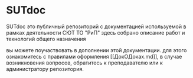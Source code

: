 # SUTdoc

SUTdoc это публичный репозиторий с документацией используемой в рамках деятельности СЮТ ТО "РиП"
здесь собрано описание работ и технологий общего назначения

вы можете поучаствовать в дополнении этой документации.
для этого ознакомитесь с правилами оформления [[ДокОДоках.md]], в случае возникновения вопросов, обратитесь к преподавателю или к администратору репозитория.